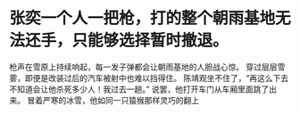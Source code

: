 # 张奕一个人一把枪，打的整个朝雨基地无法还手，只能够选择暂时撤退。
枪声在雪原上持续响起，每一发子弹都会让朝雨基地的人胆战心惊。
穿过层层雪雾，即便是改装过后的汽车被射中也难以挡得住。
陈靖观坐不住了，“再这么下去不知道会让他杀死多少人！我过去一趟。”
说罢，他打开车门从车厢里面跳了出来。
冒着严寒的冰雪，他如同一只猿猴那样灵巧的翻上

